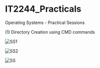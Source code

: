 # IT2244_Practicals
Operating Systems - Practical Sessions

(1) Directory Creation using CMD commands 

![SS1](https://github.com/user-attachments/assets/1ebafe32-9d68-408c-8ff8-4df5abf1e7b1)

![SS2](https://github.com/user-attachments/assets/c91648fa-9055-4fb5-b239-147234a369c9)


![SS](https://github.com/user-attachments/assets/90b5637e-ee1d-4be6-ad2e-276cc40b7b0c)
